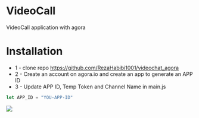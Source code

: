 # VideoCall
VideoCall application with agora

# Installation
* 1 - clone repo https://github.com/RezaHabibi1001/videochat_agora
* 2 - Create an account on agora.io and create an app to generate an APP ID
* 3 - Update APP ID, Temp Token and Channel Name in main.js
```javascript
let APP_ID = "YOU-APP-ID"
```


<img src="./images/preview.png">
